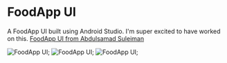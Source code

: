 FoodApp UI
===============

A FoodApp UI built using Android Studio. I'm super excited to have worked on this.
[FoodApp UI from 
Abdulsamad Suleiman](https://github.com/abdulsamadola) 

![FoodApp UI](https://raw.github.com/abdulsamadola/FoodApp/master/screenshot1.png);
![FoodApp UI](https://raw.github.com/abdulsamadola/FoodApp/master/screenshot2.png);
![FoodApp UI](https://raw.github.com/abdulsamadola/FoodApp/master/screenshot3.png);